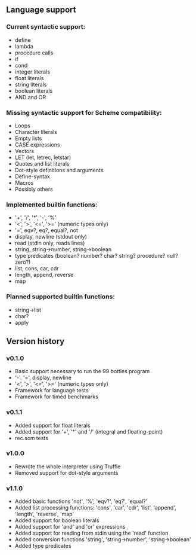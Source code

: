 ## Language support

### Current syntactic support:

  * define
  * lambda
  * procedure calls
  * if
  * cond
  * integer literals
  * float literals
  * string literals
  * boolean literals
  * AND and OR

### Missing syntactic support for Scheme compatibility:
  * Loops
  * Character literals
  * Empty lists
  * CASE expressions
  * Vectors
  * LET (let, letrec, letstar)
  * Quotes and list literals
  * Dot-style definitions and arguments
  * Define-syntax
  * Macros
  * Possibly others

### Implemented builtin functions:
  * '+', '/', '*', '-', '%'
  * '<', '>', '<=', '>=' (numeric types only)
  * '=', eqv?, eq?, equal?, not
  * display, newline (stdout only)
  * read (stdin only, reads lines)
  * string, string->number, string->boolean
  * type predicates (boolean? number? char? string? procedure? null? zero?)
  * list, cons, car, cdr
  * length, append, reverse
  * map

### Planned supported builtin functions:
  * string->list
  * char?
  * apply


## Version history

### v0.1.0
  * Basic support necessary to run the 99 bottles program
  * '-'. '=', display, newline
  * '<', '>', '<=', '>=' (numeric types only)
  * Framework for language tests
  * Framework for timed benchmarks

### v0.1.1
  * Added support for float literals
  * Added support for '+', '*' and '/' (integral and floating-point)
  * rec.scm tests

### v1.0.0
  * Rewrote the whole interpreter using Truffle
  * Removed support for dot-style arguments

### v1.1.0
  * Added basic functions 'not', '%', 'eqv?', 'eq?', 'equal?'
  * Added list processing functions: 'cons', 'car', 'cdr', 'list', 'append', 'length', 'reverse', 'map'
  * Added support for boolean literals
  * Added support for 'and' and 'or' expressions
  * Added support for reading from stdin using the 'read' function
  * Added conversion functions 'string', 'string->number', 'string->boolean'
  * Added type predicates
